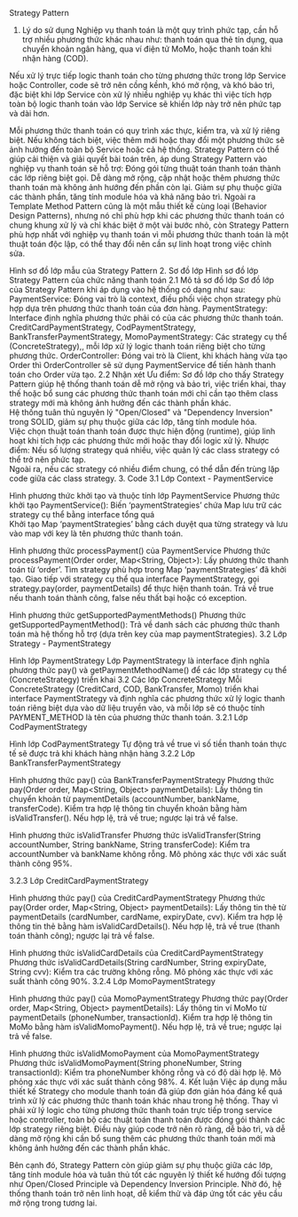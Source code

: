 Strategy Pattern
1. Lý do sử dụng
Nghiệp vụ thanh toán là một quy trình phức tạp, cần hỗ trợ nhiều phương thức khác nhau như: thanh toán qua thẻ tín dụng, qua chuyển khoản ngân hàng, qua ví điện tử MoMo, hoặc thanh toán khi nhận hàng (COD).

Nếu xử lý trực tiếp logic thanh toán cho từng phương thức trong lớp Service hoặc Controller, code sẽ trở nên cồng kềnh, khó mở rộng, và khó bảo trì, đặc biệt khi lớp Service còn xử lý nhiều nghiệp vụ khác thì việc tích hợp toàn bộ logic thanh toán vào lớp Service sẽ khiến lớp này trở nên phức tạp và dài hơn.

Mỗi phương thức thanh toán có quy trình xác thực, kiểm tra, và xử lý riêng biệt. Nếu không tách biệt, việc thêm mới hoặc thay đổi một phương thức sẽ ảnh hưởng đến toàn bộ Service hoặc cả hệ thống. Strategy Pattern có thể giúp cải thiện và giải quyết bài toán trên, áp dung Strategy Pattern vào nghiệp vụ thanh toán sẽ hỗ trợ:
Đóng gói từng thuật toán thanh toán thành các lớp riêng biệt gọi.
Dễ dàng mở rộng, cập nhật hoặc thêm phương thức thanh toán mà không ảnh hướng đến phần còn lại.
Giảm sự phụ thuộc giữa các thành phần, tăng tính module hóa và khả năng bảo trì.
Ngoài ra Template Method Pattern cũng là một mẫu thiết kế cùng loại (Behavior Design Patterns), nhưng nó chỉ phù hợp khi các phương thức thanh toán có chung khung xử lý và chỉ khác biệt ở một vài bước nhỏ, còn Strategy Pattern phù hợp nhất với nghiệp vụ thanh toán vì mỗi phương thức thanh toán là một thuật toán độc lập, có thể thay đổi nên cần sự linh hoạt trong việc chỉnh sửa.

Hình sơ đồ lớp mẫu của Strategy Pattern
2. Sơ đồ lớp
Hình sơ đồ lớp Strategy Pattern của chức năng thanh toán
2.1 Mô tả sơ đồ lớp
Sơ đồ lớp của Strategy Pattern khi áp dụng vào hệ thống có dạng như sau:
PaymentService: Đóng vai trò là context, điều phối việc chọn strategy phù hợp dựa trên phương thức thanh toán của đơn hàng.
PaymentStrategy: Interface định nghĩa phương thức phải có của các phương thức thanh toán.
CreditCardPaymentStrategy, CodPaymentStrategy, BankTransferPaymentStrategy, MomoPaymentStrategy: Các strategy cụ thể (ConcreteStrategy),, mỗi lớp xử lý logic thanh toán riêng biệt cho từng phương thức.
OrderController: Đóng vai trò là Client, khi khách hàng vừa tạo Order thì OrderController sẽ sử dụng PaymentService để tiến hành thanh toán cho Order vừa tạo.
2.2 Nhận xét
Ưu điểm:
Sơ đồ lớp cho thấy Strategy Pattern giúp hệ thống thanh toán dễ mở rộng và bảo trì, việc triển khai, thay thế hoặc bổ sung các phương thức thanh toán mới chỉ cần tạo thêm class strategy mới mà không ảnh hưởng đến các thành phần khác.  
Hệ thống tuân thủ nguyên lý "Open/Closed" và "Dependency Inversion" trong SOLID, giảm sự phụ thuộc giữa các lớp, tăng tính module hóa.  
Việc chọn thuật toán thanh toán được thực hiện động (runtime), giúp linh hoạt khi tích hợp các phương thức mới hoặc thay đổi logic xử lý.
Nhược điểm:
Nếu số lượng strategy quá nhiều, việc quản lý các class strategy có thể trở nên phức tạp.  
Ngoài ra, nếu các strategy có nhiều điểm chung, có thể dẫn đến trùng lặp code giữa các class strategy. 
3. Code
3.1 Lớp Context - PaymentService

Hình phương thức khởi tạo và thuộc tính lớp PaymentService
Phương thức khởi tạo PaymentService():
Biến ‘paymentStrategies’ chứa Map lưu trữ các strategy cụ thể bằng interface tổng quá  
Khởi tạo Map ‘paymentStrategies’ bằng cách duyệt qua từng strategy và lưu vào map với key là tên phương thức thanh toán.

Hình phương thức processPayment() của PaymentService
Phương thức processPayment(Order order, Map<String, Object>):
Lấy phương thức thanh toán từ ‘order’.
Tìm strategy phù hợp trong Map ‘paymentStrategies’ đã khởi tạo.
Giao tiếp với strategy cụ thể qua interface PaymentStrategy, gọi strategy.pay(order, paymentDetails) để thực hiện thanh toán.
Trả về true nếu thanh toán thành công, false nếu thất bại hoặc có exception.

Hình phương thức getSupportedPaymentMethods()
Phương thức getSupportedPaymentMethod():
Trả về danh sách các phương thức thanh toán mà hệ thống hỗ trợ (dựa trên key của map paymentStrategies).
3.2 Lớp Strategy - PaymentStrategy

Hình lớp PaymentStrategy
Lớp PaymentStrategy là interface định nghĩa phương thức pay() và getPaymentMethodName() để các lớp strategy cụ thể (ConcreteStrategy) triển khai
3.2 Các lớp ConcreteStrategy
Mỗi ConcreteStrategy (CreditCard, COD, BankTransfer, Momo) triển khai interface PaymentStrategy và định nghĩa các phương thức xử lý logic thanh toán riêng biệt dựa vào dữ liệu truyền vào, và mỗi lớp sẽ có thuộc tính PAYMENT_METHOD là tên của phương thức thanh toán.
3.2.1 Lớp CodPaymentStrategy

Hình lớp CodPaymentStrategy
Tự động trả về true vì số tiền thanh toán thực tế sẽ được trả khi khách hàng nhận hàng
3.2.2 Lớp BankTransferPaymentStrategy

Hình phương thức pay() của BankTransferPaymentStrategy
Phương thức pay(Order order, Map<String, Object> paymentDetails):
Lấy thông tin chuyển khoản từ paymentDetails (accountNumber, bankName, transferCode).
Kiểm tra hợp lệ thông tin chuyển khoản bằng hàm isValidTransfer().
Nếu hợp lệ, trả về true; ngược lại trả về false.

Hình phương thức isValidTransfer
Phương thức isValidTransfer(String accountNumber, String bankName, String transferCode):
Kiểm tra accountNumber và bankName không rỗng.
Mô phỏng xác thực với xác suất thành công 95%.



3.2.3 Lớp CreditCardPaymentStrategy

Hình phương thức pay() của CreditCardPaymentStrategy
Phương thức pay(Order order, Map<String, Object> paymentDetails):
Lấy thông tin thẻ từ paymentDetails (cardNumber, cardName, expiryDate, cvv).
Kiểm tra hợp lệ thông tin thẻ bằng hàm isValidCardDetails().
Nếu hợp lệ, trả về true (thanh toán thành công); ngược lại trả về false.

Hình phương thức isValidCardDetails của CreditCardPaymentStrategy
Phương thức isValidCardDetails(String cardNumber, String expiryDate, String cvv):
Kiểm tra các trường không rỗng.
Mô phỏng xác thực với xác suất thành công 90%.
3.2.4 Lớp MomoPaymentStrategy

Hình phương thức pay() của MomoPaymentStrategy
Phương thức pay(Order order, Map<String, Object> paymentDetails):
Lấy thông tin ví MoMo từ paymentDetails (phoneNumber, transactionId).
Kiểm tra hợp lệ thông tin MoMo bằng hàm isValidMomoPayment().
Nếu hợp lệ, trả về true; ngược lại trả về false.

Hình phương thức isValidMomoPayment của MomoPaymentStrategy
Phương thức isValidMomoPayment(String phoneNumber, String transactionId):
Kiểm tra phoneNumber không rỗng và có độ dài hợp lệ.
Mô phỏng xác thực với xác suất thành công 98%.
4. Kết luận
Việc áp dụng mẫu thiết kế Strategy cho module thanh toán đã giúp đơn giản hóa đáng kể quá trình xử lý các phương thức thanh toán khác nhau trong hệ thống. Thay vì phải xử lý logic cho từng phương thức thanh toán trực tiếp trong service hoặc controller, toàn bộ các thuật toán thanh toán được đóng gói thành các lớp strategy riêng biệt. Điều này giúp code trở nên rõ ràng, dễ bảo trì, và dễ dàng mở rộng khi cần bổ sung thêm các phương thức thanh toán mới mà không ảnh hưởng đến các thành phần khác.

Bên cạnh đó, Strategy Pattern còn giúp giảm sự phụ thuộc giữa các lớp, tăng tính module hóa và tuân thủ tốt các nguyên lý thiết kế hướng đối tượng như Open/Closed Principle và Dependency Inversion Principle. Nhờ đó, hệ thống thanh toán trở nên linh hoạt, dễ kiểm thử và đáp ứng tốt các yêu cầu mở rộng trong tương lai.



